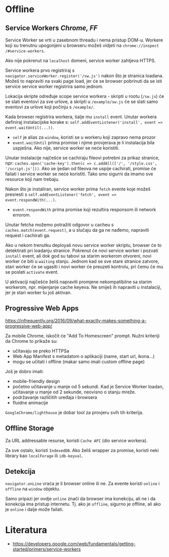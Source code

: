 # Offline

## Service Workers _Chrome, FF_

Service Worker se vrti u zasebnom threadu i nema pristup DOM-u. Workere koji su trenutnu upogonjeni u browseru možeš vidjeti na `chrome://inspect /#service-workers`.

Ako nije pokrenut na `localhost` domeni, service worker zahtjeva HTTPS.

Service workera prvo registriraj s `navigator.serviceWorker.register('/sw.js')` nakon što je stranica loadana. Možeš to napraviti na svaki page load, jer će se browser pobrinuti da se isti service service worker registrira samo jednom.

Lokacija skripte određuje scope service workera - skripti u rootu (`/sw.js`) će se slati eventovi za sve urlove, a skripti u `/example/sw.js` će se slati samo eventovi za urlove koji počinju s `/example/`.

Kada browser registrira workera, šalje mu `install` event. Unutar workera definiraj instalacijske korake s:
`self.addEventListener('install', event => event.waitUntil(...))`.
* `self` je alias za `window`, koristi se u workeru koji zapravo nema prozor
* `event.waitUntil` prima promise i njime provjerava je li instalacija bila uspješna. Ako nije, service worker se neće koristiti.

Unutar instalacije najčešće se cachiraju fileovi potrebni za prikaz stranice, npr: `caches.open('cache-key').then(c => c.addAll(['/', '/style.css', '/script.js']))`. Ako se ijedan od fileova ne uspije cachirati, promise će failati i service worker se neće koristiti. Tako smo sigurni da imamo sve resource koji nam trebaju.

Nakon što je instaliran, service worker prima `fetch` evente koje možeš presresti s `self.addEventListener('fetch', event => event.respondWith(...)`.
* `event.respondWith` prima promise koji rezultira responsom ili network errorom.

Unutar fetcha možemo potražiti odgovor u cacheu s `caches.match(event.request)`, a u slučaju da ga ne nađemo, napraviti request i cachirati ga.

Ako u nekom trenutku deployaš novu service worker skriptu, browser će to detektirati pri loadanju stranice. Pokrenut će novi service worker i pozvati `install` event, ali dok god su tabovi sa starim workerom otvoreni, novi worker će biti u `waiting` stanju. Jednom kad se sve stare stranice zatvore, stari worker će se ugasiti i novi worker će preuzeti kontrolu, pri čemu će mu se poslati `activate` event.

U aktivaciji najčešće želiš napraviti promjene nekompatibilne sa starim workerom, npr. mijenjanje cache keyeva. Ne smiješ ih napraviti u instalaciji, jer je stari worker tu još aktivan.

## Progressive Web Apps

https://infrequently.org/2016/09/what-exactly-makes-something-a-progressive-web-app/

Za mobile Chrome, iskočit će "Add To Homescreen" prompt. Nužni kriteriji da Chrome to prikaže su:
* učitavaju se preko HTTPSa
* Web App Manifest s metadatom o aplikaciji (name, start url, ikona...)
* mogu se učitati i offline (makar samo imali custom offline page)

Još je dobro imati:
* mobile-friendly design
* početno učitavanje u manje od 5 sekundi. Kad je Service Worker loadan, učitavanje u manje od 2 sekunde, neovisno o stanju mreže.
* podržavanje različitih uređaja i browsera
* fluidne animacije

`GoogleChrome/lighthouse` je dobar tool za provjeru svih tih kriterija.

## Offline Storage

Za URL addressable resurse, koristi `Cache API` (dio service workera).

Za sve ostalo, koristi `IndexedDB`. Ako želiš wrapper za promise, koristi neki library kao `localForage` ili `idb-keyval`.

## Detekcija

`navigator.onLine` vraća je li browser online ili ne.
Za evente koristi `online` i `offline` na `window` objektu.

Samo pripazi jer ovdje `online` znači da browser ima konekciju, ali ne i da konekcija ima pristup internetu. Tj. ako je `offline`, sigurno je offline, ali ako je `online` i dalje može failati.

# Literatura

* https://developers.google.com/web/fundamentals/getting-started/primers/service-workers
